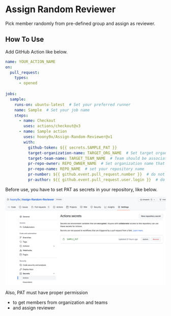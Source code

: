 # Assign Random Reviewer

Pick member randomly from pre-defined group and assign as reviewer.

## How To Use

Add GitHub Action like below.

```yaml
name: YOUR_ACTION_NAME
on:
  pull_request:
    types:
      - opened

jobs:
  sample:
    runs-on: ubuntu-latest  # Set your preferred runner
    name: Sample  # Set your job name
    steps:
      - name: Checkout
        uses: actions/checkout@v3
      - name: Sample action
        uses: hoony9x/Assign-Random-Reviewer@v1
        with:
          github-token: ${{ secrets.SAMPLE_PAT }}
          target-organization-name: TARGET_ORG_NAME  # Set target organization name
          target-team-name: TARGET_TEAM_NAME  # Team should be associated with organization
          pr-repo-owner: REPO_OWNER_NAME  # Set organization name that owns repository. (Can be different from `target-organization-name`)
          pr-repo-name: REPO_NAME  # set your repository name
          pr-number: ${{ github.event.pull_request.number }}  # do not change
          pr-author: ${{ github.event.pull_request.user.login }}  # do not change
```

Before use, you have to set PAT as secrets in your repository, like below.

![Actions secrets](img/b9139743-1a0f-4cd4-9555-c494299175af.png)

Also, PAT must have proper permission
- to get members from organization and teams
- and assign reviewer